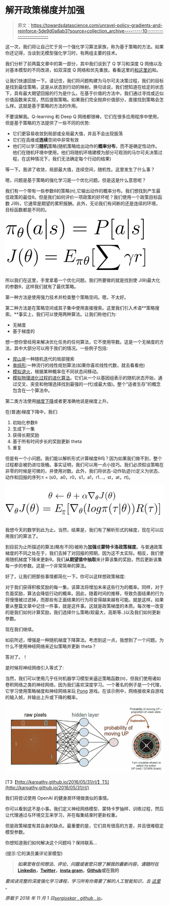 # 解开政策梯度并加强

> 原文：<https://towardsdatascience.com/unravel-policy-gradients-and-reinforce-5de9d0a8ab3?source=collection_archive---------10----------------------->

这一次，我们将让自己忙于另一个强化学习算法家族，称为基于策略的方法。如果你还记得，当谈到无模型强化学习时，有两组主要的技术。

我们分析了前两篇文章中的第一部分，其中我们谈到了 Q 学习和深度 Q 网络以及对基本模型的不同改进，如双深度 Q 网络和优先重放。看看这里的[和这里的](https://sergioskar.github.io/Deep_Q_Learning/)和。

让我们快速回放一下。请记住，我们将问题构建为马尔可夫决策过程，我们的目标是找到最佳策略，这是从状态到行动的映射。换句话说，我们想知道在给定的状态下，具有最大期望回报的行为是什么。在基于价值的方法中，我们通过寻找或近似价值函数来实现，然后提取策略。如果我们完全抛弃价值部分，直接找到策略会怎么样。这就是基于策略的方法的作用。

不要误解我。Q-learning 和 Deep Q 网络都很棒，它们在很多应用程序中使用，但是基于策略的方法提供了一些不同的优势:

*   它们更容易收敛到局部或全局最大值，并且不会出现振荡
*   它们在高维或**连续**空间中非常有效
*   他们可以学习**随机**策略(随机策略给出动作的**概率分布**，而不是确定性动作。他们在随机环境中使用，他们将随机环境建模为部分可观测的马尔可夫决策过程，在这种情况下，我们无法确定每个行动的结果)

等一下。我讲了收敛，局部最大值，连续空间，随机性。这里发生了什么事？

嗯，问题是基于策略的强化学习是一个优化问题。但是这是什么意思呢？

我们有一个带有一些参数θ的策略(π),它输出动作的概率分布。我们想找到产生最佳政策的最佳θ。但是我们如何评价一项政策的好坏呢？我们使用一个政策目标函数 J(θ)，它通常是期望的累积报酬。此外，无论我们有间断的还是连续的环境，目标函数都是不同的。

![](img/e6b0ce224e469f12a66bef1613185822.png)

所以我们在这里，手里拿着一个优化问题。我们所要做的就是找到使 J(θ)最大化的参数θ，这样我们就有了最优策略。

第一种方法是使用强力技术并检查整个策略空间。嗯，不太好。

第二种方法是在策略空间或其子集中使用直接搜索。这里我们引入术语**策略搜索。**事实上，我们可以使用两种算法。让我们称他们为:

*   无梯度
*   基于梯度的

想一想你曾经用来解决优化任务的任何算法，它不使用导数。这是一个无梯度的方法，其中大部分可以用于我们的情况。一些例子包括:

*   [爬山](https://en.wikipedia.org/wiki/Hill_climbing)是一种随机迭代的局部搜索
*   [单纯形](https://en.wikipedia.org/wiki/Simplex_algorithm):一种流行的线性规划算法(如果你喜欢线性代数，就去看看他)
*   [模拟退火](https://en.wikipedia.org/wiki/Simulated_annealing)，根据某种概率在不同状态间移动。
*   [模拟物理进化过程的进化算法](https://en.wikipedia.org/wiki/Evolutionary_algorithm)。它们从一个以基因组表示的随机状态开始，通过交叉、突变和物理选择找到最强的一代(或最大值)。整个“适者生存”的概念包含在一个算法中。

第二类方法使用[梯度下降](https://en.wikipedia.org/wiki/Gradient_descent)或者更准确地说是梯度上升。

在(普通)梯度下降中，我们:

1.  初始化参数θ
2.  生成下一集
3.  获得长期奖励
4.  基于所有时间步长的奖励更新 theta
5.  重复

但是有一个小问题。我们能以解析形式计算梯度θ吗？因为如果我们做不到，整个过程都会被扔进垃圾桶。事实证明，我们可以用一点小技巧。我们必须假设策略在非零的时候是可微的，并使用对数。此外，我们将状态-动作轨迹(τ)定义为状态、动作和回报的序列:τ = (s0，a0，r0，s1，a1，r1…，st，at，rt)。

![](img/c5d06bcbd5407a3601d5d3e90125a988.png)

我想今天的数学到此为止。当然，结果是，我们有了解析形式的梯度，现在可以应用我们的算法了。

到目前为止所描述的算法(略有不同)被称为**加强**或**蒙特卡洛政策梯度**。与普通政策梯度的不同之处在于，我们去掉了对回报的预期，因为这不太实际。相反，我们使用随机梯度下降来更新θ。我们**从期望值中抽取**来计算该集的奖励，然后更新该集每一步的参数。这是一个非常简单的算法。

好了，让我们把那些事情都简化一下。你可以这样想政策梯度:

对于我们获得积极奖励的每一集，该算法将增加未来这些行为的概率。同样，对于负面奖励，算法会降低行动的概率。因此，随着时间的推移，导致负面结果的行为将慢慢被过滤掉，而那些有正面结果的行为将变得越来越有可能。就是这样。如果要从整篇文章中记住一件事，就是这件事。这就是政策梯度的本质。每次唯一改变的是我们如何计算奖励，我们选择什么策略(软最大，高斯等..)以及我们如何更新参数。

现在我们继续。

如前所述，增强是一种随机梯度下降算法。考虑到这一点，我想到了一个问题。为什么不使用神经网络来近似策略并更新 theta？

答对了。！

是时候将神经网络引入等式了:

当然，我们可以使用几乎任何机器学习模型来逼近策略函数(π)，但我们使用诸如卷积网络之类的神经网络，因为我们喜欢深度学习。一个著名的例子是一个代理，它学习使用策略梯度和神经网络来玩 [Pong](http://karpathy.github.io/2016/05/31/rl/) 游戏。在该示例中，网络接收来自游戏的输入帧，并输出上升或下降的概率。

![](img/9a92f8eb6ede8f3f586b99a3536fb6ac.png)

[T3【http://karpathy.github.io/2016/05/31/rl/】T5](http://karpathy.github.io/2016/05/31/rl/)

我们将尝试使用 OpenAI 的健身房环境做类似的事情。

你可以看到这不是小事。我们定义神经网络模型、蒙特卡罗抽样、训练过程，然后让代理通过与环境交互来学习，并在每集结束时更新权重。

但是政策梯度有其自身的缺点。最重要的是，它们具有很高的方差，并且很难稳定模型参数。

你想知道我们如何解决这个问题吗？保持联系…

(提示:它的演员兼评论家模型)

> ***如果您有任何想法、评论、问题或者您只想了解我的最新内容，请随时在***[**Linkedin**](https://www.linkedin.com/in/sergios-karagiannakos/)**，**[**Twitter**](https://twitter.com/KarSergios)**，**[**insta gram**](https://www.instagram.com/sergios_krg/)**，**[**Github**](https://github.com/SergiosKar)**或在我的**

*要阅读完整的深度强化学习课程，学习所有你需要了解的人工智能知识，去* [*这里*](https://medium.com/@SergiosKar/deep-reinforcement-learning-course-baa50d3daa62) *。*

*原载于 2018 年 11 月 1 日*[*sergioskar . github . io*](https://sergioskar.github.io/Policy-Gradients/)*。*